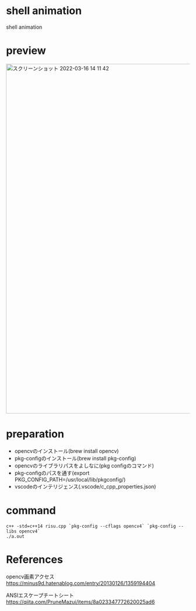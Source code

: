 # shell animation
shell animation

# preview
<img width="955" alt="スクリーンショット 2022-03-16 14 11 42" src="https://user-images.githubusercontent.com/61626658/158521010-43882518-99ea-4567-9ed2-7cc3b10386c6.png">

# preparation
- opencvのインストール(brew install opencv)
- pkg-configのインストール(brew install pkg-config)
- opencvのライブラリパスをよしなに(pkg configのコマンド)
- pkg-configのパスを通す(export PKG_CONFIG_PATH=/usr/local/lib/pkgconfig/)
- vscodeのインテリジェンス(.vscode/c_cpp_properties.json)

# command
```
c++ -std=c++14 risu.cpp `pkg-config --cflags opencv4` `pkg-config --libs opencv4`
./a.out
```

# References

opencv画素アクセス
https://minus9d.hatenablog.com/entry/20130126/1359194404

ANSIエスケープチートシート
https://qiita.com/PruneMazui/items/8a023347772620025ad6
